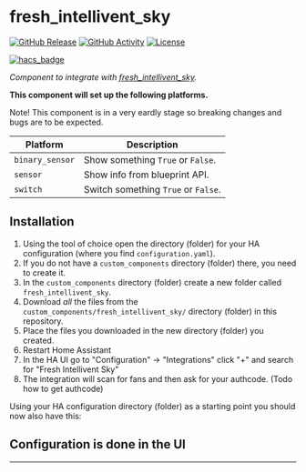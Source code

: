 # fresh_intellivent_sky

[![GitHub Release][releases-shield]][releases]
[![GitHub Activity][commits-shield]][commits]
[![License][license-shield]](LICENSE)

[![hacs_badge](https://img.shields.io/badge/HACS-Custom-41BDF5.svg?style=for-the-badge)](https://github.com/hacs/integration)

_Component to integrate with [fresh_intellivent_sky][fresh_intellivent_sky]._

**This component will set up the following platforms.**

Note! This component is in a very eardly stage so breaking changes and bugs are to be expected.

Platform | Description
-- | --
`binary_sensor` | Show something `True` or `False`.
`sensor` | Show info from blueprint API.
`switch` | Switch something `True` or `False`.

## Installation

1. Using the tool of choice open the directory (folder) for your HA configuration (where you find `configuration.yaml`).
2. If you do not have a `custom_components` directory (folder) there, you need to create it.
3. In the `custom_components` directory (folder) create a new folder called `fresh_intellivent_sky`.
4. Download _all_ the files from the `custom_components/fresh_intellivent_sky/` directory (folder) in this repository.
5. Place the files you downloaded in the new directory (folder) you created.
6. Restart Home Assistant
7. In the HA UI go to "Configuration" -> "Integrations" click "+" and search for "Fresh Intellivent Sky"
8. The integration will scan for fans and then ask for your authcode. (Todo how to get authcode)

Using your HA configuration directory (folder) as a starting point you should now also have this:

## Configuration is done in the UI

<!---->

***

[fresh_intellivent_sky]: https://github.com/angoyd/freshintelliventHacs
[commits-shield]: https://img.shields.io/github/commit-activity/y/angoyd/freshintelliventHacs.svg?style=for-the-badge
[commits]: https://github.com/angoyd/freshintelliventHacs/commits/master
[hacs]: https://github.com/custom-components/hacs
[license-shield]: https://img.shields.io/github/license/angoyd/freshintelliventHacs.svg?style=for-the-badge
[releases-shield]: https://img.shields.io/github/release/angoyd/freshintelliventHacs.svg?style=for-the-badge
[releases]: https://github.com/angoyd/freshintelliventHacs/releases